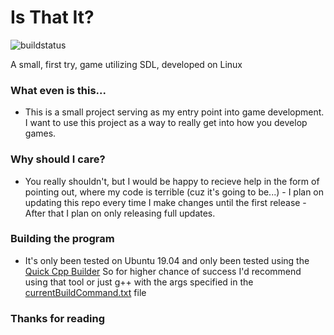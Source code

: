 # Is That It?
![buildstatus](https://travis-ci.org/stuckedstudio/Isthatit.svg?branch=master)

A small, first try, game utilizing SDL, developed on Linux

### What even is this...
- This is a small project serving as my entry point into game development. I want to use this project as a way to really get into how you develop games.

### Why should I care?
- You really shouldn't, but I would be happy to recieve help in the form of pointing out, where my code is terrible (cuz it's going to be...) - I plan on updating this repo every time I make changes until the first release - After that I plan on only releasing full updates.

### Building the program

- It's only been tested on Ubuntu 19.04 and only been tested using the [Quick Cpp Builder](https://github.com/stuckedstudio/quick-cpp-builder) So for higher chance of success I'd recommend using that tool or just g++ with the args specified in the [currentBuildCommand.txt](https://github.com/stuckedstudio/Isthatit/blob/master/currentBuildCommand.txt) file

### Thanks for reading
